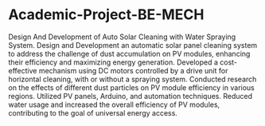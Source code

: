 # Academic-Project-BE-MECH
Design And Development of Auto Solar Cleaning with Water Spraying System.
Design and Development an automatic solar panel cleaning system to address the challenge of dust accumulation on PV modules, enhancing their efficiency and maximizing energy generation. Developed a cost-effective mechanism using DC motors controlled by a drive unit for horizontal cleaning, with or without a spraying system. Conducted research on the effects of different dust particles on PV module efficiency in various regions. Utilized PV panels, Arduino, and automation techniques. Reduced water usage and increased the overall efficiency of PV modules, contributing to the goal of universal energy access.
